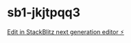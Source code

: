 # sb1-jkjtpqq3

[Edit in StackBlitz next generation editor ⚡️](https://stackblitz.com/~/github.com/joy192k/sb1-jkjtpqq3)